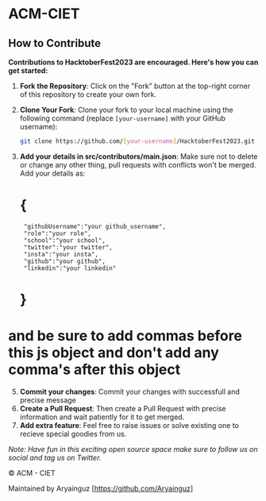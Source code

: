 # ACM-CIET

## How to Contribute

**Contributions to HacktoberFest2023 are encouraged. Here's how you can get started:**

1. **Fork the Repository**: Click on the "Fork" button at the top-right corner of this repository to create your own fork.

2. **Clone Your Fork**: Clone your fork to your local machine using the following command (replace `[your-username]` with your GitHub username):

   ```bash
   git clone https://github.com/[your-username]/HacktoberFest2023.git

3. **Add your details in src/contributors/main.json**: Make sure not to delete or change any other thing, pull requests with conflicts won't be merged. Add your details as:
   # {
        "githubUsername":"your github_username",
        "role":"your role",
        "school":"your school",
        "twitter":"your twitter",
        "insta":"your insta",
        "github":"your github",
        "linkedin":"your linkedin"
   # }
# and be sure to add commas before this js object and don't add any comma's after this object

5. **Commit your changes**: Commit your changes with successfull and precise message
6. **Create a Pull Request**: Then create a Pull Request with precise information and wait patiently for it to get merged.
7. **Add extra feature**: Feel free to raise issues or solve existing one to recieve special goodies from us.

*Note: Have fun in this exciting open source space make sure to follow us on social and tag us on Twitter.*

© ACM - CIET

Maintained by Aryainguz [https://github.com/Aryainguz]
